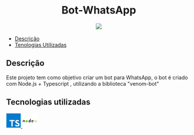 <h1 align='center'>Bot-WhatsApp</h1>
<p align='center'>
  <img src="http://img.shields.io/static/v1?label=STATUS&message=EM%20DESENVOLVIMENTO&color=GREEN&style=for-the-badge"/>
</p>

* [Descrição](#Descrição)
* [Tenologias Utilizadas](#Tecnologias-utilizadas)
## Descrição

<p>Este projeto tem como objetivo criar um bot para WhatsApp, o bot é criado com Node.js + Typescript , utilizando a biblioteca "venom-bot"</p>

## Tecnologias utilizadas
<p align="left"> 
  <a href="https://www.typescriptlang.org/" target="_blank" rel="noreferrer"> 
    <img src="https://raw.githubusercontent.com/devicons/devicon/master/icons/typescript/typescript-original.svg" alt="typescript" width="40" height="40"/> 
  </a>
  <a href="https://nodejs.org" target="_blank" rel="noreferrer"> 
    <img src="https://raw.githubusercontent.com/devicons/devicon/master/icons/nodejs/nodejs-original-wordmark.svg" alt="nodejs" width="40" height="40"/> 
  </a> 
</p>

